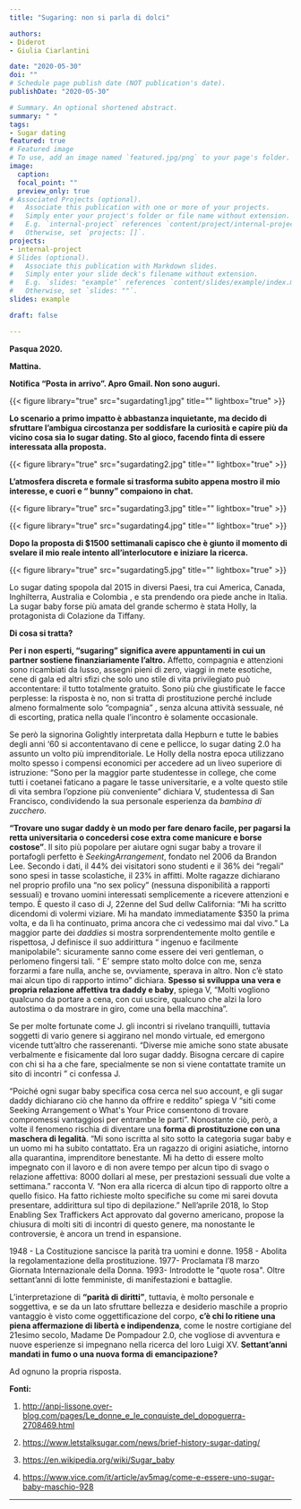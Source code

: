 ```yaml
---
title: "Sugaring: non si parla di dolci"

authors:
- Diderot
- Giulia Ciarlantini

date: "2020-05-30"
doi: ""
# Schedule page publish date (NOT publication's date).
publishDate: "2020-05-30"

# Summary. An optional shortened abstract.
summary: " "
tags:
- Sugar dating
featured: true
# Featured image
# To use, add an image named `featured.jpg/png` to your page's folder. 
image:
  caption: 
  focal_point: ""
  preview_only: true
# Associated Projects (optional).
#   Associate this publication with one or more of your projects.
#   Simply enter your project's folder or file name without extension.
#   E.g. `internal-project` references `content/project/internal-project/index.md`.
#   Otherwise, set `projects: []`.
projects:
- internal-project
# Slides (optional).
#   Associate this publication with Markdown slides.
#   Simply enter your slide deck's filename without extension.
#   E.g. `slides: "example"` references `content/slides/example/index.md`.
#   Otherwise, set `slides: ""`.
slides: example

draft: false

---
```


**Pasqua 2020.**

**Mattina.**

**Notifica “Posta in arrivo”.
Apro Gmail.
Non sono auguri.**

{{< figure library="true" src="sugardating1.jpg" title="" lightbox="true" >}}

**Lo scenario a primo impatto è abbastanza inquietante, ma decido di sfruttare l’ambigua circostanza per soddisfare la curiosità e capire più da vicino cosa sia lo sugar dating. Sto al gioco, facendo finta di essere interessata alla proposta.**

{{< figure library="true" src="sugardating2.jpg" title="" lightbox="true" >}}

**L’atmosfera discreta e formale si trasforma subito appena mostro il mio interesse, e cuori e “ bunny” compaiono in chat.**

{{< figure library="true" src="sugardating3.jpg" title="" lightbox="true" >}}


{{< figure library="true" src="sugardating4.jpg" title="" lightbox="true" >}}

**Dopo la proposta di $1500 settimanali capisco che è giunto il momento di svelare il mio reale intento all’interlocutore e iniziare la ricerca.**

{{< figure library="true" src="sugardating5.jpg" title="" lightbox="true" >}}

Lo sugar dating spopola dal 2015 in diversi Paesi, tra cui America, Canada, Inghilterra, Australia e Colombia , e sta prendendo ora piede anche in Italia. La sugar baby forse più amata del grande
schermo è stata Holly, la protagonista di Colazione da Tiffany.

**Di cosa si tratta?** 

**Per i non esperti, “sugaring” significa avere appuntamenti in cui un partner sostiene finanziariamente l’altro.** Affetto, compagnia e attenzioni sono ricambiati da lusso, assegni pieni di zero, viaggi in mete esotiche, cene di gala ed altri sfizi che solo uno stile di vita
privilegiato può accontentare: il tutto totalmente gratuito. Sono più che giustificate le facce perplesse: la risposta è no, non si tratta di prostituzione perché include almeno formalmente solo “compagnia” , senza alcuna attività sessuale, né di escorting, pratica nella quale l’incontro è solamente occasionale.

Se però la signorina Golightly interpretata dalla Hepburn e tutte le babies degli anni ‘60 si
accontentavano di cene e pellicce, lo sugar dating 2.0 ha assunto un volto più imprenditoriale.
Le Holly della nostra epoca utilizzano molto spesso  i compensi economici per accedere ad un liveo superiore di istruzione: “Sono per la maggior parte studentesse in college, che come tutti i coetanei faticano a pagare le tasse universitarie, e a volte questo stile di vita sembra l’opzione più conveniente” dichiara V, studentessa di San Francisco, condividendo la sua personale esperienza da *bambina di zucchero*.


**“Trovare uno sugar daddy è un modo per fare denaro facile, per pagarsi la retta universitaria o concedersi cose extra come manicure e borse costose”**.
Il sito più popolare per aiutare ogni sugar baby a trovare il portafogli perfetto è *SeekingArrangement*, fondato nel 2006 da Brandon Lee. Secondo i dati, il 44% dei visitatori sono studenti e il 36% dei “regali” sono spesi in tasse scolastiche, il 23% in affitti.
Molte ragazze dichiarano nel proprio profilo una “no sex policy” (nessuna disponibilità a rapporti
sessuali) e trovano uomini interessati semplicemente a ricevere attenzioni e tempo. È questo il caso di J, 22enne del Sud dellw California: “Mi ha scritto dicendomi di volermi viziare. Mi ha mandato immediatamente $350 la prima volta, e da lì ha continuato, prima ancora che ci vedessimo mai dal vivo.” La maggior parte dei *daddies* si mostra sorprendentemente molto gentile e rispettosa, J definisce il suo addirittura “ ingenuo e facilmente manipolabile”: sicuramente sanno come essere dei veri gentleman, o perlomeno fingersi tali.
“ E’ sempre stato molto dolce con me, senza forzarmi a fare nulla, anche se, ovviamente, sperava in altro. Non c’è stato mai alcun tipo di rapporto intimo” dichiara. **Spesso si sviluppa una vera e propria relazione affettiva tra daddy e baby**, spiega V, “Molti vogliono qualcuno da portare a cena, con cui uscire, qualcuno che alzi la loro autostima o da mostrare in giro, come una bella macchina”.

Se per molte fortunate come J. gli incontri si rivelano tranquilli, tuttavia soggetti di vario genere si aggirano nel mondo virtuale, ed emergono vicende tutt’altro che rasserenanti. “Diverse mie amiche sono state abusate verbalmente e fisicamente dal loro sugar daddy. Bisogna cercare di capire con chi si ha a che fare, specialmente se non si viene contattate tramite un sito di incontri ” ci confessa J.

“Poiché ogni sugar baby specifica cosa cerca nel suo account, e gli sugar daddy dichiarano ciò che hanno da offrire e reddito” spiega V “siti come Seeking Arrangement o What's Your Price consentono di trovare compromessi vantaggiosi per entrambe le parti”. Nonostante ciò, però, a volte il fenomeno rischia di diventare una **forma di prostituzione con una maschera di legalità**. “Mi sono iscritta al sito sotto la categoria sugar baby e un uomo mi ha subito contattato. Era un ragazzo di origini asiatiche, intorno alla quarantina, imprenditore benestante. Mi ha detto di essere molto impegnato con il lavoro e di non avere tempo per alcun tipo di svago o relazione affettiva: 8000 dollari al mese, per prestazioni sessuali due volte a settimana.” racconta V. “Non era alla ricerca di alcun tipo di rapporto oltre a quello fisico. Ha fatto richieste molto specifiche su come mi sarei dovuta presentare,
addirittura sul tipo di depilazione.” Nell’aprile 2018, lo Stop Enabling Sex Traffickers Act approvato dal governo americano, propose la chiusura di molti siti di incontri di questo genere, ma nonostante le controversie, è ancora un trend in espansione.

1948 - La Costituzione sancisce la parità tra uomini e donne. 
1958 - Abolita la regolamentazione della prostituzione.
1977- Proclamata l’8 marzo Giornata Internazionale della Donna. 
1993- Introdotte le "quote rosa".
Oltre settant’anni di lotte femministe, di manifestazioni e battaglie.

L’interpretazione di **“parità di diritti”**, tuttavia, è molto personale e soggettiva, e se da un lato
sfruttare bellezza e desiderio maschile a proprio vantaggio è visto come oggettificazione del corpo, **c’è chi lo ritiene una piena affermazione di libertà e indipendenza**, come le nostre cortigiane del 21esimo secolo, Madame De Pompadour 2.0, che vogliose di avventura e nuove esperienze si impegnano nella ricerca del loro Luigi XV.
**Settant’anni mandati in fumo o una nuova forma di emancipazione?**

Ad ognuno la propria risposta.


**Fonti:**
1. http://anpi-lissone.over-blog.com/pages/Le_donne_e_le_conquiste_del_dopoguerra-2708469.html

2. https://www.letstalksugar.com/news/brief-history-sugar-dating/

3. https://en.wikipedia.org/wiki/Sugar_baby

4. https://www.vice.com/it/article/av5mag/come-e-essere-uno-sugar-baby-maschio-928 

---
